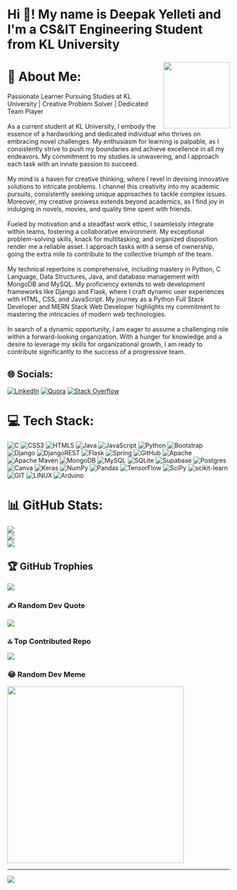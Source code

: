 <h1 align="left">Hi 👋! My name is Deepak Yelleti and I'm a CS&IT Engineering Student from KL University</h1>

###

<img align="right" height="150" src="https://scontent.fvga5-1.fna.fbcdn.net/v/t39.30808-6/311906565_802644711066497_175200029404678980_n.jpg?_nc_cat=104&ccb=1-7&_nc_sid=5614bc&_nc_ohc=vbS7XEaMsAIAX9XfzFI&_nc_ht=scontent.fvga5-1.fna&oh=00_AfDYc7Jgnw-MC3bYVx95B6ck44EfjuPqwg-B7iLus_Sxjw&oe=64FC8B36"  />

# 💫 About Me:
Passionate Learner Pursuing Studies at KL University | Creative Problem Solver | Dedicated Team Player<br><br>As a current student at KL University, I embody the essence of a hardworking and dedicated individual who thrives on embracing novel challenges. My enthusiasm for learning is palpable, as I consistently strive to push my boundaries and achieve excellence in all my endeavors. My commitment to my studies is unwavering, and I approach each task with an innate passion to succeed.<br><br>My mind is a haven for creative thinking, where I revel in devising innovative solutions to intricate problems. I channel this creativity into my academic pursuits, consistently seeking unique approaches to tackle complex issues. Moreover, my creative prowess extends beyond academics, as I find joy in indulging in novels, movies, and quality time spent with friends.<br><br>Fueled by motivation and a steadfast work ethic, I seamlessly integrate within teams, fostering a collaborative environment. My exceptional problem-solving skills, knack for multitasking, and organized disposition render me a reliable asset. I approach tasks with a sense of ownership, going the extra mile to contribute to the collective triumph of the team.<br><br>My technical repertoire is comprehensive, including mastery in Python, C Language, Data Structures, Java, and database management with MongoDB and MySQL. My proficiency extends to web development frameworks like Django and Flask, where I craft dynamic user experiences with HTML, CSS, and JavaScript. My journey as a Python Full Stack Developer and MERN Stack Web Developer highlights my commitment to mastering the intricacies of modern web technologies.<br><br>In search of a dynamic opportunity, I am eager to assume a challenging role within a forward-looking organization. With a hunger for knowledge and a desire to leverage my skills for organizational growth, I am ready to contribute significantly to the success of a progressive team.<br>


## 🌐 Socials:
[![LinkedIn](https://img.shields.io/badge/LinkedIn-%230077B5.svg?logo=linkedin&logoColor=white)](https://www.linkedin.com/in/durga-sai-deepak-yelleti-87441b289) [![Quora](https://img.shields.io/badge/Quora-%23B92B27.svg?logo=Quora&logoColor=white)](https://www.quora.com/profile/Durga-Sai-Deepak-Yelleti) [![Stack Overflow](https://img.shields.io/badge/-Stackoverflow-FE7A16?logo=stack-overflow&logoColor=white)](https://stackoverflow.com/users/22505445/durga-sai-deepak-yelleti) 

# 💻 Tech Stack:
![C](https://img.shields.io/badge/c-%2300599C.svg?style=flat&logo=c&logoColor=white) ![CSS3](https://img.shields.io/badge/css3-%231572B6.svg?style=flat&logo=css3&logoColor=white) ![HTML5](https://img.shields.io/badge/html5-%23E34F26.svg?style=flat&logo=html5&logoColor=white) ![Java](https://img.shields.io/badge/java-%23ED8B00.svg?style=flat&logo=java&logoColor=white) ![JavaScript](https://img.shields.io/badge/javascript-%23323330.svg?style=flat&logo=javascript&logoColor=%23F7DF1E) ![Python](https://img.shields.io/badge/python-3670A0?style=flat&logo=python&logoColor=ffdd54) ![Bootstrap](https://img.shields.io/badge/bootstrap-%23563D7C.svg?style=flat&logo=bootstrap&logoColor=white) ![Django](https://img.shields.io/badge/django-%23092E20.svg?style=flat&logo=django&logoColor=white) ![DjangoREST](https://img.shields.io/badge/DJANGO-REST-ff1709?style=flat&logo=django&logoColor=white&color=ff1709&labelColor=gray) ![Flask](https://img.shields.io/badge/flask-%23000.svg?style=flat&logo=flask&logoColor=white) ![Spring](https://img.shields.io/badge/spring-%236DB33F.svg?style=flat&logo=spring&logoColor=white) ![GitHub](https://img.shields.io/badge/GitHub-%23121011.svg?style=flat&logo=github&logoColor=white) ![Apache](https://img.shields.io/badge/apache-%23D42029.svg?style=flat&logo=apache&logoColor=white) ![Apache Maven](https://img.shields.io/badge/Apache%20Maven-C71A36?style=flat&logo=Apache%20Maven&logoColor=white) ![MongoDB](https://img.shields.io/badge/MongoDB-%234ea94b.svg?style=flat&logo=mongodb&logoColor=white) ![MySQL](https://img.shields.io/badge/mysql-%2300f.svg?style=flat&logo=mysql&logoColor=white) ![SQLite](https://img.shields.io/badge/sqlite-%2307405e.svg?style=flat&logo=sqlite&logoColor=white) 	![Supabase](https://img.shields.io/badge/Supabase-3ECF8E?style=flat&logo=supabase&logoColor=white) ![Postgres](https://img.shields.io/badge/postgres-%23316192.svg?style=flat&logo=postgresql&logoColor=white) ![Canva](https://img.shields.io/badge/Canva-%2300C4CC.svg?style=flat&logo=Canva&logoColor=white) ![Keras](https://img.shields.io/badge/Keras-%23D00000.svg?style=flat&logo=Keras&logoColor=white) ![NumPy](https://img.shields.io/badge/numpy-%23013243.svg?style=flat&logo=numpy&logoColor=white) ![Pandas](https://img.shields.io/badge/pandas-%23150458.svg?style=flat&logo=pandas&logoColor=white) ![TensorFlow](https://img.shields.io/badge/TensorFlow-%23FF6F00.svg?style=flat&logo=TensorFlow&logoColor=white) ![SciPy](https://img.shields.io/badge/SciPy-%230C55A5.svg?style=flat&logo=scipy&logoColor=%white) ![scikit-learn](https://img.shields.io/badge/scikit--learn-%23F7931E.svg?style=flat&logo=scikit-learn&logoColor=white) ![GIT](https://img.shields.io/badge/Git-fc6d26?style=flat&logo=git&logoColor=white) ![LINUX](https://img.shields.io/badge/Linux-FCC624?style=flat&logo=linux&logoColor=black) ![Arduino](https://img.shields.io/badge/-Arduino-00979D?style=flat&logo=Arduino&logoColor=white)
# 📊 GitHub Stats:
![](https://github-readme-stats.vercel.app/api?username=2100090151&theme=tokyonight&hide_border=false&include_all_commits=false&count_private=false)<br/>
![](https://github-readme-streak-stats.herokuapp.com/?user=2100090151&theme=tokyonight&hide_border=false)<br/>
![](https://github-readme-stats.vercel.app/api/top-langs/?username=2100090151&theme=tokyonight&hide_border=false&include_all_commits=false&count_private=false&layout=compact)

## 🏆 GitHub Trophies
![](https://github-profile-trophy.vercel.app/?username=2100090151&theme=radical&no-frame=false&no-bg=true&margin-w=4)

### ✍️ Random Dev Quote
![](https://quotes-github-readme.vercel.app/api?type=horizontal&theme=radical)

### 🔝 Top Contributed Repo
![](https://github-contributor-stats.vercel.app/api?username=2100090151&limit=5&theme=dark&combine_all_yearly_contributions=true)

### 😂 Random Dev Meme
<img src='https://randommeme-five.vercel.app/' style="height: 400px;"/>

---
[![](https://visitcount.itsvg.in/api?id=2100090151&icon=6&color=9)](https://visitcount.itsvg.in)

<!-- Proudly created with GPRM ( https://gprm.itsvg.in ) -->

